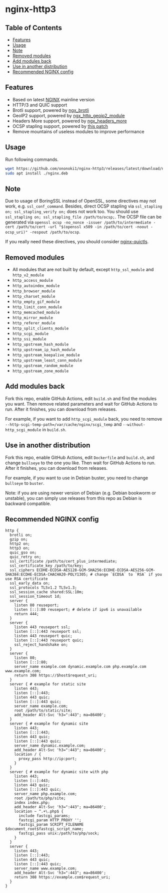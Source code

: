 # nginx-http3

## Table of Contents

- [Features](#features)
- [Usage](#usage)
- [Note](#note)
- [Removed modules](#removed-modules)
- [Add modules back](#add-modules-back)
- [Use in another distribution](#use-in-another-distribution)
- [Recommended NGINX config](#recommended-nginx-config)

## Features

- Based on latest [NGINX](https://hg.nginx.org/nginx) mainline version
- HTTP/3 and QUIC support
- Brotli support, powered by [ngx_brotli](https://github.com/google/ngx_brotli)
- GeoIP2 support, powered by [ngx_http_geoip2_module](https://github.com/leev/ngx_http_geoip2_module)
- Headers More support, powered by [ngx_headers_more](https://github.com/openresty/headers-more-nginx-module)
- OCSP stapling support, powered by [this patch](https://github.com/kn007/patch/blob/master/Enable_BoringSSL_OCSP.patch)
- Remove mountains of useless modules to improve performance

## Usage

Run following commands.

```bash
wget https://github.com/ononoki1/nginx-http3/releases/latest/download/nginx.deb
sudo apt install ./nginx.deb
```

## Note

Due to usage of BoringSSL instead of OpenSSL, some directives may not work, e.g. `ssl_conf_command`. Besides, direct OCSP stapling via `ssl_stapling on; ssl_stapling_verify on;` does not work too. You should use `ssl_stapling on; ssl_stapling_file /path/to/ocsp;`. The OCSP file can be generated via `openssl ocsp -no_nonce -issuer /path/to/intermediate -cert /path/to/cert -url "$(openssl x509 -in /path/to/cert -noout -ocsp_uri)" -respout /path/to/ocsp`.

If you really need these directives, you should consider [nginx-quictls](https://github.com/ononoki1/nginx-quictls).

## Removed modules

- All modules that are not built by default, except `http_ssl_module` and `http_v2_module`
- `http_access_module`
- `http_autoindex_module`
- `http_browser_module`
- `http_charset_module`
- `http_empty_gif_module`
- `http_limit_conn_module`
- `http_memcached_module`
- `http_mirror_module`
- `http_referer_module`
- `http_split_clients_module`
- `http_scgi_module`
- `http_ssi_module`
- `http_upstream_hash_module`
- `http_upstream_ip_hash_module`
- `http_upstream_keepalive_module`
- `http_upstream_least_conn_module`
- `http_upstream_random_module`
- `http_upstream_zone_module`

## Add modules back

Fork this repo, enable GitHub Actions, edit `build.sh` and find the modules you want. Then remove related parameters and wait for GitHub Actions to run. After it finishes, you can download from releases.

For example, if you want to add `http_scgi_module` back, you need to remove `--http-scgi-temp-path=/var/cache/nginx/scgi_temp` and `--without-http_scgi_module` in `build.sh`.

## Use in another distribution

Fork this repo, enable GitHub Actions, edit `Dockerfile` and `build.sh`, and change `bullseye` to the one you like. Then wait for GitHub Actions to run. After it finishes, you can download from releases.

For example, if you want to use in Debian buster, you need to change `bullseye` to `buster`.

Note: if you are using newer version of Debian (e.g. Debian bookworm or unstable), you can simply use releases from this repo as Debian is backward compatible.

## Recommended NGINX config

```nginx
http {
  brotli on;
  gzip on;
  http2 on;
  http3 on;
  quic_gso on;
  quic_retry on;
  ssl_certificate /path/to/cert_plus_intermediate;
  ssl_certificate_key /path/to/key;
  ssl_ciphers ECDHE-ECDSA-AES128-GCM-SHA256:ECDHE-ECDSA-AES256-GCM-SHA384:ECDHE-ECDSA-CHACHA20-POLY1305; # change `ECDSA` to `RSA` if you use RSA certificate
  ssl_early_data on;
  ssl_protocols TLSv1.2 TLSv1.3;
  ssl_session_cache shared:SSL:10m;
  ssl_session_timeout 1d;
  server {
    listen 80 reuseport;
    listen [::]:80 reuseport; # delete if ipv6 is unavailable
    return 444;
  }
  server {
    listen 443 reuseport ssl;
    listen [::]:443 reuseport ssl;
    listen 443 reuseport quic;
    listen [::]:443 reuseport quic;
    ssl_reject_handshake on;
  }
  server {
    listen 80;
    listen [::]:80;
    server_name example.com dynamic.example.com php.example.com www.example.com;
    return 308 https://$host$request_uri;
  }
  server { # example for static site
    listen 443;
    listen [::]:443;
    listen 443 quic;
    listen [::]:443 quic;
    server_name example.com;
    root /path/to/static/site;
    add_header Alt-Svc 'h3=":443"; ma=86400';
  }
  server { # example for dynamic site
    listen 443;
    listen [::]:443;
    listen 443 quic;
    listen [::]:443 quic;
    server_name dynamic.example.com;
    add_header Alt-Svc 'h3=":443"; ma=86400';
    location / {
      proxy_pass http://ip:port;
    }
  }
  server { # example for dynamic site with php
    listen 443;
    listen [::]:443;
    listen 443 quic;
    listen [::]:443 quic;
    server_name php.example.com;
    root /path/to/php/site;
    index index.php;
    add_header Alt-Svc 'h3=":443"; ma=86400';
    location ~ ^.+\.php$ {
      include fastcgi_params;
      fastcgi_param HTTP_PROXY '';
      fastcgi_param SCRIPT_FILENAME $document_root$fastcgi_script_name;
      fastcgi_pass unix:/path/to/php/sock;
    }
  }
  server {
    listen 443;
    listen [::]:443;
    listen 443 quic;
    listen [::]:443 quic;
    server_name www.example.com;
    add_header Alt-Svc 'h3=":443"; ma=86400';
    return 308 https://example.com$request_uri;
  }
}
```
